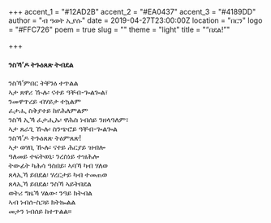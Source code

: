 +++
accent_1 = "#12AD2B"
accent_2 = "#EA0437"
accent_3 = "#4189DD"
author = "ብ ዓወት ኢያሱ"
date = 2019-04-27T23:00:00Z
location = "በርን"
logo = "#FFC726"
poem = true
slug = ""
theme = "light"
title = "“በደል!”"

+++
#### ንስኻ’ዶ ትጉዕጸጽ ትብደል  
ንስኻ’ምበር ትቐንዕ ተጥልል  
ኣታ ጸዋሪ ዂሉ፡ ናተይ ዓቐብ-ጐልጐል፣  
ንመዋጥረይ ብሃይታ ተኳልም  
ፈታሒ ስቅያተይ ከየሕለምልም  
ንስኻ ኢኻ ፈታሒኡ፡ ዋሕስ ነብሰይ ንዘላዓለም፣  
ኣታ ጸራጊ ዂሉ፡ ስንጭሮይ ዓቐብ-ጐልጐል  
ንስኻ’ዶ ትጉዕጸጽ ትዕምጸጽ!  
ኣታ ወሃቢ ዂሉ፡ ናተይ ሕርያይ ዝብሎ  
ዓለመይ ተፍትወኒ፡ ንረስነይ ተዝሕሎ  
ትውፊት ካሕሳ ዓስበይ፡ ኣባኻ ካብ ሃለወ  
ጸላኢኻ ይበደል፡ ሃረርታይ ካብ ተመጠወ  
ጸላኢኻ ይበደል፡ ንስኻ ኣይትበደል  
ወትሪ ግዜኻ ሃልው፡ ንዓይ ክትብል  
ኣብ ነብሰ-ስጋይ ክትኰልል  
መታን ነብሰይ ከተጥልል።